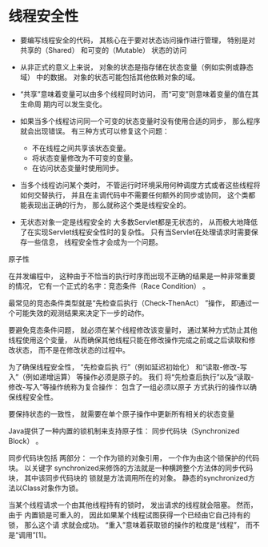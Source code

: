 # 线程安全性

- 要编写线程安全的代码， 其核心在于要对状态访问操作进行管理， 特别是对共享的（Shared） 和可变的（Mutable） 状态的访问

- 从非正式的意义上来说， 对象的状态是指存储在状态变量（例如实例或静态域） 中的数据。 对象的状态可能包括其他依赖对象的域。 

- “共享”意味着变量可以由多个线程同时访问， 而“可变”则意味着变量的值在其生命周
期内可以发生变化。

- 如果当多个线程访问同一个可变的状态变量时没有使用合适的同步， 那么程序就会出现错误。 有三种方式可以修复这个问题：
  - 不在线程之间共享该状态变量。
  - 将状态变量修改为不可变的变量。
  - 在访问状态变量时使用同步。

- 当多个线程访问某个类时， 不管运行时环境采用何种调度方式或者这些线程将如何交替执行， 并且在主调代码中不需要任何额外的同步或协同， 这个类都能表现出正确的行为， 那么就称这个类是线程安全的。

- 无状态对象一定是线程安全的
大多数Servlet都是无状态的， 从而极大地降低了在实现Servlet线程安全性时的复杂性。 只有当Servlet在处理请求时需要保存一些信息， 线程安全性才会成为一个问题。

原子性

在并发编程中， 这种由于不恰当的执行时序而出现不正确的结果是一种非常重要的情况， 它有一个正式的名字：竞态条件（Race Condition） 。

最常见的竞态条件类型就是“先检查后执行（Check-ThenAct） ”操作， 即通过一个可能失效的观测结果来决定下一步的动作。

要避免竞态条件问题， 就必须在某个线程修改该变量时， 通过某种方式防止其他线程使用这个变量， 从而确保其他线程只能在修改操作完成之前或之后读取和修改状态， 而不是在修改状态的过程中。

为了确保线程安全性， “先检查后执
行”（例如延迟初始化） 和“读取-修改-写入”（例如递增运算） 等操作必须是原子的。 我们
将“先检查后执行”以及“读取-修改-写入”等操作统称为复合操作： 包含了一组必须以原子
方式执行的操作以确保线程安全性。

要保持状态的一致性， 就需要在单个原子操作中更新所有相关的状态变量

Java提供了一种内置的锁机制来支持原子性： 同步代码块（Synchronized Block） 。

同步代码块包括
两部分： 一个作为锁的对象引用， 一个作为由这个锁保护的代码块。 以关键字
synchronized来修饰的方法就是一种横跨整个方法体的同步代码块， 其中该同步代码块的
锁就是方法调用所在的对象。 静态的synchronized方法以Class对象作为锁。

当某个线程请求一个由其他线程持有的锁时， 发出请求的线程就会阻塞。 然而， 由于
内置锁是可重入的， 因此如果某个线程试图获得一个已经由它自己持有的锁， 那么这个请
求就会成功。 “重入”意味着获取锁的操作的粒度是“线程”， 而不是“调用”[1]。
